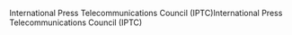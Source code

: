 <span data-ttu-id="da685-101">International Press Telecommunications Council (IPTC)</span><span class="sxs-lookup"><span data-stu-id="da685-101">International Press Telecommunications Council (IPTC)</span></span>